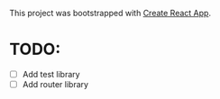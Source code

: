 This project was bootstrapped with [Create React App](https://github.com/facebookincubator/create-react-app).

# TODO:

- [ ] Add test library
- [ ] Add router library
